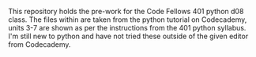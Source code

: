 This repository holds the pre-work for the Code Fellows 401 python d08 class. The files within are taken from the python tutorial on Codecademy, units 3-7 are shown as per the instructions from the 401 python syllabus. I'm still new to python and have not tried these outside of the given editor from Codecademy. 
